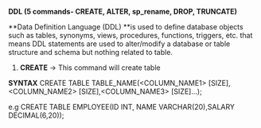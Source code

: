 **DDL (5 commands- CREATE, ALTER, sp_rename, DROP, TRUNCATE)**

**Data Definition Language (DDL) **is used to define database objects such as tables, synonyms, views, procedures, functions, triggers, etc. that means DDL statements are used to alter/modify a database or table structure and 
schema but nothing related to table.

1. **CREATE**  -> This command will create table

**SYNTAX**
CREATE TABLE TABLE_NAME(<COLUMN_NAME1> <DATATYPE> [SIZE], <COLUMN_NAME2> <DATATYPE> [SIZE],<COLUMN_NAME3> <DATATYPE> [SIZE]...);

e.g
CREATE TABLE EMPLOYEE(ID INT, NAME VARCHAR(20),SALARY DECIMAL(6,20));

